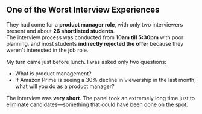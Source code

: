 ## One of the Worst Interview Experiences

They had come for a **product manager role**, with only two interviewers present and about **26 shortlisted students**.  
The interview process was conducted from **10am till 5:30pm** with poor planning, and most students **indirectly rejected the offer** because they weren't interested in the job role.

My turn came just before lunch. I was asked only two questions:
- What is product management?
- If Amazon Prime is seeing a 30% decline in viewership in the last month, what will you do as a product manager?

The interview was **very short**. The panel took an extremely long time just to eliminate candidates—something that could have been done on the spot.
